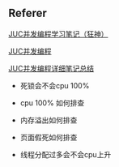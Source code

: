 ## Referer

[JUC并发编程学习笔记（狂神）](https://blog.csdn.net/weixin_44491927/article/details/108560692)

[JUC并发编程](https://www.jianshu.com/p/dd0e3b0e4cae)

[JUC并发编程详细笔记总结](https://zhuanlan.zhihu.com/p/433763631)

- 死锁会不会cpu 100%

- cpu 100% 如何排查

- 内存溢出如何排查

- 页面假死如何排查

- 线程分配过多会不会cpu上升

  